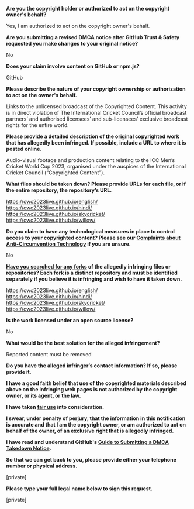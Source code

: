 **Are you the copyright holder or authorized to act on the copyright owner's behalf?**

Yes, I am authorized to act on the copyright owner's behalf.

**Are you submitting a revised DMCA notice after GitHub Trust & Safety requested you make changes to your original notice?**

No

**Does your claim involve content on GitHub or npm.js?**

GitHub

**Please describe the nature of your copyright ownership or authorization to act on the owner's behalf.**

Links to the unlicensed broadcast of the Copyrighted Content. This activity is in direct violation of The International Cricket Council’s official broadcast partners’ and authorised licensees’ and sub-licensees’ exclusive broadcast rights for the entire world.

**Please provide a detailed description of the original copyrighted work that has allegedly been infringed. If possible, include a URL to where it is posted online.**

Audio-visual footage and production content relating to the ICC Men’s Cricket World Cup 2023, organised under the auspices of the International Cricket Council (“Copyrighted Content”).

**What files should be taken down? Please provide URLs for each file, or if the entire repository, the repository’s URL.**

https://cwc2023live.github.io/english/  
https://cwc2023live.github.io/hindi/  
https://cwc2023live.github.io/skycricket/  
https://cwc2023live.github.io/willow/

**Do you claim to have any technological measures in place to control access to your copyrighted content? Please see our <a href="https://docs.github.com/articles/guide-to-submitting-a-dmca-takedown-notice#complaints-about-anti-circumvention-technology">Complaints about Anti-Circumvention Technology</a> if you are unsure.**

No

**<a href="https://docs.github.com/articles/dmca-takedown-policy#b-what-about-forks-or-whats-a-fork">Have you searched for any forks</a> of the allegedly infringing files or repositories? Each fork is a distinct repository and must be identified separately if you believe it is infringing and wish to have it taken down.**

https://cwc2023live.github.io/english/  
https://cwc2023live.github.io/hindi/  
https://cwc2023live.github.io/skycricket/  
https://cwc2023live.github.io/willow/  

**Is the work licensed under an open source license?**

No

**What would be the best solution for the alleged infringement?**

Reported content must be removed

**Do you have the alleged infringer’s contact information? If so, please provide it.**

**I have a good faith belief that use of the copyrighted materials described above on the infringing web pages is not authorized by the copyright owner, or its agent, or the law.**

**I have taken <a href="https://www.lumendatabase.org/topics/22">fair use</a> into consideration.**

**I swear, under penalty of perjury, that the information in this notification is accurate and that I am the copyright owner, or am authorized to act on behalf of the owner, of an exclusive right that is allegedly infringed.**

**I have read and understand GitHub's <a href="https://docs.github.com/articles/guide-to-submitting-a-dmca-takedown-notice/">Guide to Submitting a DMCA Takedown Notice</a>.**

**So that we can get back to you, please provide either your telephone number or physical address.**

[private]

**Please type your full legal name below to sign this request.**

[private]

